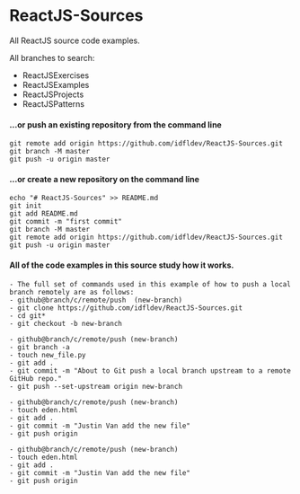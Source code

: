 # ReactJS-Sources
All ReactJS source code examples.

All branches to search:
- ReactJSExercises
- ReactJSExamples
- ReactJSProjects
- ReactJSPatterns

#### …or push an existing repository from the command line
```
git remote add origin https://github.com/idfldev/ReactJS-Sources.git
git branch -M master
git push -u origin master
```
#### …or create a new repository on the command line
```
echo "# ReactJS-Sources" >> README.md
git init
git add README.md
git commit -m "first commit"
git branch -M master
git remote add origin https://github.com/idfldev/ReactJS-Sources.git
git push -u origin master
```

#### All of the code examples in this source study how it works.
```
- The full set of commands used in this example of how to push a local branch remotely are as follows:
- github@branch/c/remote/push  (new-branch)
- git clone https://github.com/idfldev/ReactJS-Sources.git
- cd git*
- git checkout -b new-branch

- github@branch/c/remote/push (new-branch)
- git branch -a
- touch new_file.py
- git add .
- git commit -m "About to Git push a local branch upstream to a remote GitHub repo."
- git push --set-upstream origin new-branch

- github@branch/c/remote/push (new-branch)
- touch eden.html
- git add .
- git commit -m "Justin Van add the new file"
- git push origin

- github@branch/c/remote/push (new-branch)
- touch eden.html
- git add .
- git commit -m "Justin Van add the new file"
- git push origin
```
